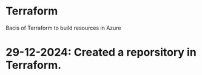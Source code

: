 # Terraform
Bacis of Terraform to build resources in Azure


# 29-12-2024: Created a reporsitory in Terraform.
